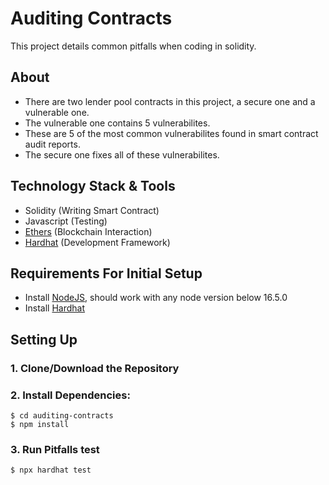 # Auditing Contracts
This project details common pitfalls when coding in solidity.

## About
- There are two lender pool contracts in this project, a secure one and a vulnerable one.
- The vulnerable one contains 5 vulnerabilites.
- These are 5 of the most common vulnerabilites found in smart contract audit reports.
- The secure one fixes all of these vulnerabilites.

## Technology Stack & Tools

- Solidity (Writing Smart Contract)
- Javascript (Testing)
- [Ethers](https://docs.ethers.io/v5/) (Blockchain Interaction)
- [Hardhat](https://hardhat.org/) (Development Framework)

## Requirements For Initial Setup
- Install [NodeJS](https://nodejs.org/en/), should work with any node version below 16.5.0
- Install [Hardhat](https://hardhat.org/)

## Setting Up
### 1. Clone/Download the Repository

### 2. Install Dependencies:
```
$ cd auditing-contracts
$ npm install
```

### 3. Run Pitfalls test
`$ npx hardhat test`
